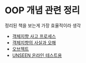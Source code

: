 # OOP 개념 관련 정리

정리된 책을 보는게 가장 효율적이라 생각

- [객체지향 사고 프로세스](https://github.com/fkdl0048/BookReview/issues/36)
- [객체지향의 사실과 오해](https://github.com/fkdl0048/BookReview/issues/40)
- [오브젝트](https://github.com/fkdl0048/BookReview/issues/209)
- [UNSEEN 온라인 테스트용](./UNSEEN/README.md)